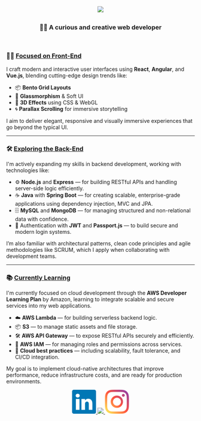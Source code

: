 <h1 align="center">
  <a href="https://git.io/typing-svg">
    <img src="https://readme-typing-svg.herokuapp.com/?font=Righteous&size=35&center=true&vCenter=true&width=500&height=70&duration=4000&lines=Hi+👋🏼,+I'm+Ferney+Quiroga!">
  <a/>
</h1>
    
<h3 align="center" >👨‍💻 A curious and creative web developer</h3>

<br/>

<img align="right" src="" />

<h3>👨‍🎨 <u>Focused on Front-End</u></h3>
<p>
  I craft modern and interactive user interfaces using <strong>React</strong>, <strong>Angular</strong>, and <strong>Vue.js</strong>, blending cutting-edge design trends like:
</p>

<ul>
  <li>📦 <strong>Bento Grid Layouts</strong></li>
  <li>🧊 <strong>Glassmorphism</strong> & Soft UI</li>
  <li>🌌 <strong>3D Effects</strong> using CSS & WebGL</li>
  <li>🌀 <strong>Parallax Scrolling</strong> for immersive storytelling</li>
</ul>

<p>
  I aim to deliver elegant, responsive and visually immersive experiences that go beyond the typical UI.
</p>

<hr>

<h3>🛠️ <u>Exploring the Back-End</u></h3>
<p>
  I'm actively expanding my skills in backend development, working with technologies like:
</p>

<ul>
  <li>⚙️ <strong>Node.js</strong> and <strong>Express</strong> — for building RESTful APIs and handling server-side logic efficiently.</li>
  <li>☕ <strong>Java</strong> with <strong>Spring Boot</strong> — for creating scalable, enterprise-grade applications using dependency injection, MVC and JPA.</li>
  <li>🗄️ <strong>MySQL</strong> and <strong>MongoDB</strong> — for managing structured and non-relational data with confidence.</li>
  <li>🔐 Authentication with <strong>JWT</strong> and <strong>Passport.js</strong> — to build secure and modern login systems.</li>
</ul>

<p>
  I’m also familiar with architectural patterns, clean code principles and agile methodologies like SCRUM, which I apply when collaborating with development teams.
</p>

<hr>

<h3>📚 <u>Currently Learning</u></h3>
<p>
  I'm currently focused on cloud development through the <strong>AWS Developer Learning Plan</strong> by Amazon, learning to integrate scalable and secure services into my web applications.
</p>

<ul>
  <li>☁️ <strong>AWS Lambda</strong> — for building serverless backend logic.</li>
  <li>📦 <strong>S3</strong> — to manage static assets and file storage.</li>
  <li>🛠️ <strong>AWS API Gateway</strong> — to expose RESTful APIs securely and efficiently.</li>
  <li>🔐 <strong>AWS IAM</strong> — for managing roles and permissions across services.</li>
  <li>🧠 <strong>Cloud best practices</strong> — including scalability, fault tolerance, and CI/CD integration.</li>
</ul>

<p>
  My goal is to implement cloud-native architectures that improve performance, reduce infrastructure costs, and are ready for production environments.
</p>

<div align="center"> 
  <a href="https://linkedin.com/in/pedro-sales-muniz" target="_blank">
    <img src="https://github.com/CLorant/readme-social-icons/blob/main/large/colored/linkedin.svg" target="_blank" />
  </a>
   <a href="mailto:fer-ney1011@outlook.com">
    <img src="https://img.shields.io/badge/Gmail-333333?style=for-the-badge&logo=gmail&logoColor=blue" />
  </a>
  <a href="https://salesp07.github.io" target="_blank">
     <img src="https://github.com/CLorant/readme-social-icons/blob/main/large/colored/instagram.svg" target="_blank" />
  </a>
</div>


